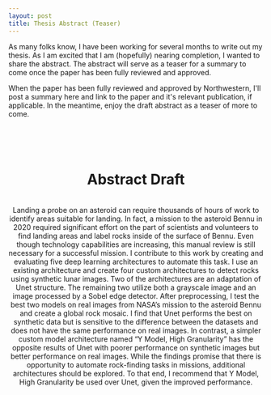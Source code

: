 ```yaml
---
layout: post
title: Thesis Abstract (Teaser)
---
```


As many folks know, I have been working for several months to write out my thesis. As I am excited that I am (hopefully) nearing completion, I wanted to share the abstract. The abstract will serve as a teaser for a summary to come once the paper has been fully reviewed and approved. 

When the paper has been fully reviewed and approved by Northwestern, I'll post a summary here and link to the paper and it's relevant publication, if applicable. In the meantime, enjoy the draft abstract as a teaser of more to come.

<br>
<br>
<br>

<div align="center">

# Abstract Draft
<br>
Landing a probe on an asteroid can require thousands of hours of work to identify areas suitable for landing. In fact, a mission to the asteroid Bennu in 2020 required significant effort on the part of scientists and volunteers to find landing areas and label rocks inside of the surface of Bennu. Even though technology capabilities are increasing, this manual review is still necessary for a successful mission. I contribute to this work by creating and evaluating five deep learning architectures to automate this task. I use an existing architecture and create four custom architectures to detect rocks using synthetic lunar images. Two of the architectures are an adaptation of Unet structure. The remaining two utilize both a grayscale image and an image processed by a Sobel edge detector. After preprocessing, I test the best two models on real images from NASA’s mission to the asteroid Bennu and create a global rock mosaic. I find that Unet performs the best on synthetic data but is sensitive to the difference between the datasets and does not have the same performance on real images. In contrast, a simpler custom model architecture named “Y Model, High Granularity” has the opposite results of Unet with poorer performance on synthetic images but better performance on real images. While the findings promise that there is opportunity to automate rock-finding tasks in missions, additional architectures should be explored. To that end, I recommend that Y Model, High Granularity be used over Unet, given the improved performance. 
</div>